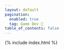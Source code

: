 ```yaml
---
layout: default
pagination:
  enabled: true
  tag: Game Dev 👾
table_of_contents: false
---
```


{% include index.html %}
